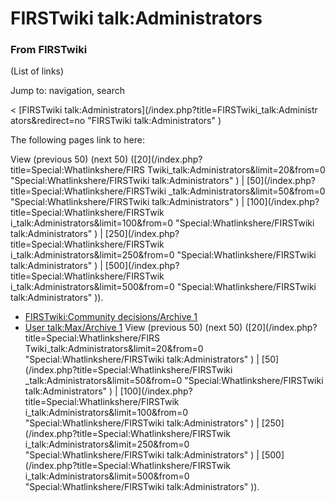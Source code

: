 # FIRSTwiki talk:Administrators

### From FIRSTwiki

(List of links)

Jump to: navigation, search

&lt; [FIRSTwiki talk:Administrators](/index.php?title=FIRSTwiki_talk:Administr
ators&redirect=no "FIRSTwiki talk:Administrators" )  

The following pages link to here:

View (previous 50) (next 50) ([20](/index.php?title=Special:Whatlinkshere/FIRS
Twiki_talk:Administrators&limit=20&from=0 "Special:Whatlinkshere/FIRSTwiki
talk:Administrators" ) | [50](/index.php?title=Special:Whatlinkshere/FIRSTwiki
_talk:Administrators&limit=50&from=0 "Special:Whatlinkshere/FIRSTwiki
talk:Administrators" ) | [100](/index.php?title=Special:Whatlinkshere/FIRSTwik
i_talk:Administrators&limit=100&from=0 "Special:Whatlinkshere/FIRSTwiki
talk:Administrators" ) | [250](/index.php?title=Special:Whatlinkshere/FIRSTwik
i_talk:Administrators&limit=250&from=0 "Special:Whatlinkshere/FIRSTwiki
talk:Administrators" ) | [500](/index.php?title=Special:Whatlinkshere/FIRSTwik
i_talk:Administrators&limit=500&from=0 "Special:Whatlinkshere/FIRSTwiki
talk:Administrators" )).

  * [FIRSTwiki:Community decisions/Archive 1](/index.php/FIRSTwiki:Community_decisions/Archive_1 "FIRSTwiki:Community decisions/Archive 1" )
  * [User talk:Max/Archive 1](/index.php/User_talk:Max/Archive_1 "User talk:Max/Archive 1" )
View (previous 50) (next 50) ([20](/index.php?title=Special:Whatlinkshere/FIRS
Twiki_talk:Administrators&limit=20&from=0 "Special:Whatlinkshere/FIRSTwiki
talk:Administrators" ) | [50](/index.php?title=Special:Whatlinkshere/FIRSTwiki
_talk:Administrators&limit=50&from=0 "Special:Whatlinkshere/FIRSTwiki
talk:Administrators" ) | [100](/index.php?title=Special:Whatlinkshere/FIRSTwik
i_talk:Administrators&limit=100&from=0 "Special:Whatlinkshere/FIRSTwiki
talk:Administrators" ) | [250](/index.php?title=Special:Whatlinkshere/FIRSTwik
i_talk:Administrators&limit=250&from=0 "Special:Whatlinkshere/FIRSTwiki
talk:Administrators" ) | [500](/index.php?title=Special:Whatlinkshere/FIRSTwik
i_talk:Administrators&limit=500&from=0 "Special:Whatlinkshere/FIRSTwiki
talk:Administrators" )).

